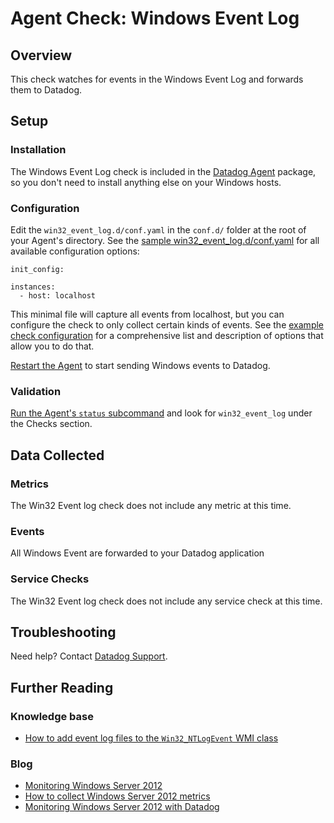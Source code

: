 # Agent Check: Windows Event Log

## Overview

This check watches for events in the Windows Event Log and forwards them to Datadog.

## Setup
### Installation

The Windows Event Log check is included in the [Datadog Agent][1] package, so you don't need to install anything else on your Windows hosts.

### Configuration

Edit the `win32_event_log.d/conf.yaml` in the `conf.d/` folder at the root of your Agent's directory. See the [sample win32_event_log.d/conf.yaml][2] for all available configuration options:

```
init_config:

instances:
  - host: localhost
```

This minimal file will capture all events from localhost, but you can configure the check to only collect certain kinds of events. See the [example check configuration][2] for a comprehensive list and description of options that allow you to do that.

[Restart the Agent][3] to start sending Windows events to Datadog.

### Validation

[Run the Agent's `status` subcommand][4] and look for `win32_event_log` under the Checks section.

## Data Collected
### Metrics
The Win32 Event log check does not include any metric at this time.

### Events
All Windows Event are forwarded to your Datadog application

### Service Checks
The Win32 Event log check does not include any service check at this time.

## Troubleshooting

Need help? Contact [Datadog Support][5].

## Further Reading
### Knowledge base

* [How to add event log files to the `Win32_NTLogEvent` WMI class][6]

### Blog

* [Monitoring Windows Server 2012][7]
* [How to collect Windows Server 2012 metrics][8]
* [Monitoring Windows Server 2012 with Datadog][9]


[1]: https://app.datadoghq.com/account/settings#agent
[2]: https://github.com/DataDog/integrations-core/blob/master/win32_event_log/conf.yaml.example
[3]: https://docs.datadoghq.com/agent/faq/agent-commands/#start-stop-restart-the-agent
[4]: https://docs.datadoghq.com/agent/faq/agent-commands/#agent-status-and-information
[5]: http://docs.datadoghq.com/help/
[6]: https://docs.datadoghq.com/integrations/faq/how-to-add-event-log-files-to-the-win32-ntlogevent-wmi-class/
[7]: https://www.datadoghq.com/blog/monitoring-windows-server-2012/
[8]: https://www.datadoghq.com/blog/collect-windows-server-2012-metrics/
[9]: https://www.datadoghq.com/blog/windows-server-monitoring/
